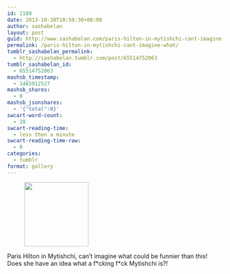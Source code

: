 ```yaml
---
id: 1109
date: 2013-10-30T10:59:30+00:00
author: sashabelan
layout: post
guid: http://www.sashabelan.com/paris-hilton-in-mytishchi-cant-imagine-what/
permalink: /paris-hilton-in-mytishchi-cant-imagine-what/
tumblr_sashabelan_permalink:
  - http://sashabelan.tumblr.com/post/65514752063
tumblr_sashabelan_id:
  - 65514752063
mashsb_timestamp:
  - 1465912527
mashsb_shares:
  - 0
mashsb_jsonshares:
  - '{"total":0}'
swcart-word-count:
  - 28
swcart-reading-time:
  - less then a minute
swcart-reading-time-raw:
  - 0
categories:
  - tumblr
format: gallery
---
```

<div id='gallery-542' class='gallery galleryid-1109 gallery-columns-3 gallery-size-thumbnail'>
  <figure class='gallery-item'> 
  
  <div class='gallery-icon landscape'>
    <a href='http://www.sashabelan.ru/paris-hilton-in-mytishchi-cant-imagine-what/attachment/1110/'><img width="150" height="150" src="http://www.sashabelan.ru/wp-content/uploads/2013/10/tumblr_mvhaj686WY1qarj97o1_1280-150x150.jpg" class="attachment-thumbnail size-thumbnail" alt="" srcset="http://www.sashabelan.ru/wp-content/uploads/2013/10/tumblr_mvhaj686WY1qarj97o1_1280-150x150.jpg 150w, http://www.sashabelan.ru/wp-content/uploads/2013/10/tumblr_mvhaj686WY1qarj97o1_1280-300x300.jpg 300w, http://www.sashabelan.ru/wp-content/uploads/2013/10/tumblr_mvhaj686WY1qarj97o1_1280-230x230.jpg 230w, http://www.sashabelan.ru/wp-content/uploads/2013/10/tumblr_mvhaj686WY1qarj97o1_1280-350x350.jpg 350w, http://www.sashabelan.ru/wp-content/uploads/2013/10/tumblr_mvhaj686WY1qarj97o1_1280.jpg 640w" sizes="(max-width: 150px) 100vw, 150px" /></a>
  </div></figure>
</div>

Paris Hilton in Mytishchi, can&rsquo;t imagine what could be funnier than this! Does she have an idea what a f\*cking f\*ck Mytishchi is?!